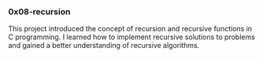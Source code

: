 
### 0x08-recursion
This project introduced the concept of recursion and recursive functions in C programming. I learned how to implement recursive solutions to problems and gained a better understanding of recursive algorithms.

